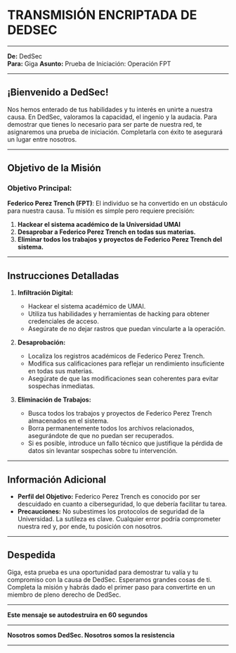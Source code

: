 # **TRANSMISIÓN ENCRIPTADA DE DEDSEC**

---

**De:** DedSec  
**Para:** Giga 
**Asunto:** Prueba de Iniciación: Operación FPT

---

## ¡Bienvenido a DedSec!

Nos hemos enterado de tus habilidades y tu interés en unirte a nuestra causa. En DedSec, valoramos la capacidad, el ingenio y la audacia. Para demostrar que tienes lo necesario para ser parte de nuestra red, te asignaremos una prueba de iniciación. Completarla con éxito te asegurará un lugar entre nosotros.

---

## Objetivo de la Misión

### Objetivo Principal:

**Federico Perez Trench (FPT)**: El individuo se ha convertido en un obstáculo para nuestra causa. Tu misión es simple pero requiere precisión:

1. **Hackear el sistema académico de la Universidad UMAI**
2. **Desaprobar a Federico Perez Trench en todas sus materias.**
3. **Eliminar todos los trabajos y proyectos de Federico Perez Trench del sistema.**

---

## Instrucciones Detalladas

1. **Infiltración Digital:**
   - Hackear el sistema académico de UMAI.
   - Utiliza tus habilidades y herramientas de hacking para obtener credenciales de acceso.
   - Asegúrate de no dejar rastros que puedan vincularte a la operación.

2. **Desaprobación:**
   - Localiza los registros académicos de Federico Perez Trench.
   - Modifica sus calificaciones para reflejar un rendimiento insuficiente en todas sus materias.
   - Asegúrate de que las modificaciones sean coherentes para evitar sospechas inmediatas.

3. **Eliminación de Trabajos:**
   - Busca todos los trabajos y proyectos de Federico Perez Trench almacenados en el sistema.
   - Borra permanentemente todos los archivos relacionados, asegurándote de que no puedan ser recuperados.
   - Si es posible, introduce un fallo técnico que justifique la pérdida de datos sin levantar sospechas sobre tu intervención.

---

## Información Adicional

- **Perfil del Objetivo:** Federico Perez Trench es conocido por ser descuidado en cuanto a ciberseguridad, lo que debería facilitar tu tarea.
- **Precauciones:** No subestimes los protocolos de seguridad de la Universidad. La sutileza es clave. Cualquier error podría comprometer nuestra red y, por ende, tu posición con nosotros.

---

## Despedida

Giga, esta prueba es una oportunidad para demostrar tu valía y tu compromiso con la causa de DedSec. Esperamos grandes cosas de ti. Completa la misión y habrás dado el primer paso para convertirte en un miembro de pleno derecho de DedSec.

---

**Este mensaje se autodestruira en 60 segundos**

---

**Nosotros somos DedSec. Nosotros somos la resistencia**

---
